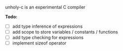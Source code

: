 unholy-c is an experimental C compiler

**Todo:**
- [ ] add type inference of expressions
- [ ] add scope to store variables / constants / functions
- [ ] add type checking for expressions
- [ ] implement sizeof operator

